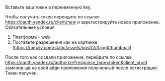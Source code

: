 Вставьте ваш токен в переименную key.


Чтобы получить токен переидите по ссылке https://oauth.yandex.ru/client/new и зарегестрируйте новое приложение.
Обязательные условия
1) Платформа - web
2) Поставьте разрешения как на картинке (https://ramziv.com/static/assets/post/2/3.jpg#thumbnail)


После того как создали приложение, перейдите по ссылке https://oauth.yandex.ru/authorize?response_type=token&client_id=id заменив шв на свой айди приложения полученный после регистрации. Токен получен.
